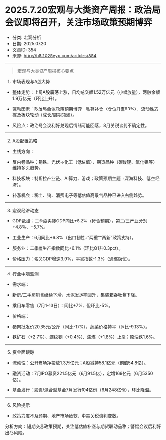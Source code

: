 # 2025.7.20宏观与大类资产周报：政治局会议即将召开，关注市场政策预期博弈

- 分类: 宏观分析
- 日期: 2025.07.20
- 文章ID: 354
- 来源: http://h5.2025eyp.com/articles/354

---

> 宏观与大类资产周报核心要点

1. 市场表现与A股大势

- 整体走势：上周A股震荡上涨，日均成交额1.52万亿元（小幅放量），两融余额1.9万亿元（环比上升）。

- 驱动因素：政治局会议政策预期博弈、私募补仓（仓位升至83%）、流动性支撑及板块轮动（成长/周期领涨）。

- 风险点：政治局会议利好兑现后情绪可能回落，8月关税谈判不确定性。

---

2. A股配置策略

- 主线方向：

- 反内卷品种：钢铁、光伏→化工（低估值），期货品种（碳酸锂、氧化铝等）维持多头趋势。

- 科技板块：特斯拉产业链、AI算力、游戏；政策预期主题（深海科技、低空经济）。

- 补涨机会：稀土、钨、消费电子等低估值高景气品种已进入右侧趋势。

---

3. 宏观经济动态

- GDP数据：二季度实际GDP同比+5.2%（符合预期），第二/三产业分别+4.8%、+5.7%。

- 工业生产：6月同比+6.8%（出口韧性+“两重”“两新”政策支持）。

- 服务业：二季度生产指数同比+6.1%（环比Q1升0.3pct）。

- 价格压力：名义GDP增速3.9%，平减指数-1.3%（通缩隐忧）。

---

4. 行业中观监测

- 需求端：

- 新房/二手房销售继续下滑，水泥发运率回升，集装箱吞吐量下降。

- 乘用车零售（7月1-13日）：同比+7%，但环比-5%。

- 价格端：

- 猪肉批发价20.65元/公斤（同比-17%），蔬菜价格持平（同比-9.13%）。

- 铁矿石（+2.7%）、螺纹钢（+0.4%）、焦煤（+1.8%）上涨；原油跌1.6%。

---

5. 资金面跟踪

- 流动性：公开市场净投放1.3万亿元；A股减持58.1亿元（前值54.8亿）。

- 融资活动：7月IPO募资221.5亿元（6月91.5亿），定增169亿元（6月5350亿）。

- 基金发行：股票/混合型基金7月发行104亿份（6月248亿份），环比降温。

---

6. 风险提示

- 政策力度不及预期、地产市场疲软、中美关税谈判变数。

分析方向：短期交易政策预期，关注低估值补涨与期货联动品种；警惕会议后利好出尽风险。
